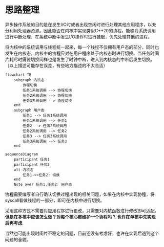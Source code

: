 # 思路整理

异步操作系统的目的是在发生I/O时或者出现空闲时进行处理其他应用程序，以充分利用处理器资源。因此能否在内核中实现类似C++20的协程，能够对系统调用进行中断处理，在系统中断中发生I/O操作时进行挂起，优先处理其他的进程。

将内核中的系统调用与线程统一起来，每一个线程不仅拥有用户态的部分，同时也发生在内核态，内核中的协程只对在用户程序处于内核态时进行切换。当任务时间片耗尽时需要切换同样也是发生了时钟中断，进入到内核态的中断后发生切换。（以上描述可能存在误差，有些地方描述的不太合适）

```mermaid
flowchart TB
    subgraph 内核态
        协程切换
        任务1系统调用 --> 协程切换
        任务2系统调用 --> 协程切换
        任务3系统调用 --> 协程切换
    end
    subgraph 用户态
        任务1 --> 任务1系统调用
        任务1系统调用 --> 任务1
        任务2 --> 任务2系统调用
        任务2系统调用 --> 任务2
        任务3 --> 任务3系统调用
        任务3系统调用 --> 任务3
    end
```

```mermaid
sequenceDiagram
    participant 任务1
    participant 任务2
    alt 内核态
        任务1->>任务2: 切换
    end
    Note over 任务1,任务2: 用户态
```

协程需要编写者自行确认切换过程出现的相关问题，如果在内核中实现协程，将syscall看做线程的一部分，即可在内核中进行切换。

采用这种方式不需要对应用程序进行更改，只需要对内核函数进行修改即可适配。**但是在多核中应该怎么做？对每个核心都维护一个协程吗？ 也许在单核中先实现后再考虑**.

当然也可能出现时间片不稳定的问题，目前还没有考虑好，也许在实现后遇到这个问题的全貌。